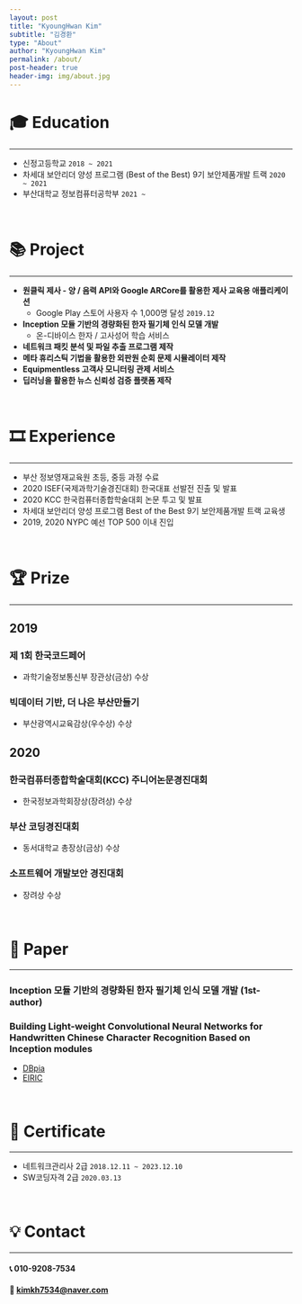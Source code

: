 ```yaml
---
layout: post
title: "KyoungHwan Kim"
subtitle: "김경환"
type: "About"
author: "KyoungHwan Kim"
permalink: /about/
post-header: true
header-img: img/about.jpg
---
```


# 🎓 Education
---
- 신정고등학교 `2018 ~ 2021`
- 차세대 보안리더 양성 프로그램 (Best of the Best) 9기 보안제품개발 트랙 `2020 ~ 2021`
- 부산대학교 정보컴퓨터공학부 `2021 ~`

<br />

# 📚 Project
---
- __원클릭 제사 - 양 / 음력 API와 Google ARCore를 활용한 제사 교육용 애플리케이션__
    - Google Play 스토어 사용자 수 1,000명 달성 `2019.12`
- __Inception 모듈 기반의 경량화된 한자 필기체 인식 모델 개발__
    - 온-디바이스 한자 / 고사성어 학습 서비스
- __네트워크 패킷 분석 및 파일 추출 프로그램 제작__
- __메타 휴리스틱 기법을 활용한 외판원 순회 문제 시뮬레이터 제작__
- __Equipmentless 고객사 모니터링 관제 서비스__
- __딥러닝을 활용한 뉴스 신뢰성 검증 플랫폼 제작__

<br />

# 🎞️ Experience
---
- 부산 정보영재교육원 초등, 중등 과정 수료
- 2020 ISEF(국제과학기술경진대회) 한국대표 선발전 진출 및 발표
- 2020 KCC 한국컴퓨터종합학술대회 논문 투고 및 발표
- 차세대 보안리더 양성 프로그램 Best of the Best 9기 보안제품개발 트랙 교육생
- 2019, 2020 NYPC 예선 TOP 500 이내 진입

<br />

# 🏆 Prize
---
## 2019

### 제 1회 한국코드페어
- 과학기술정보통신부 장관상(금상) 수상

### 빅데이터 기반, 더 나은 부산만들기
- 부산광역시교육감상(우수상) 수상

## 2020

### 한국컴퓨터종합학술대회(KCC) 주니어논문경진대회
- 한국정보과학회장상(장려상) 수상

### 부산 코딩경진대회
- 동서대학교 총장상(금상) 수상

### 소프트웨어 개발보안 경진대회
- 장려상 수상

<br />

# 📄 Paper
---
### Inception 모듈 기반의 경량화된 한자 필기체 인식 모델 개발 (1st-author)
### Building Light-weight Convolutional Neural Networks for Handwritten Chinese Character Recognition Based on Inception modules
- [DBpia](http://www.dbpia.co.kr/journal/articleDetail?nodeId=NODE09874847)
- [EIRIC](https://www.eiric.or.kr/literature/ser_view.php?SnxGubun=INKO&mode=total&searchCate=literature&gu=INME000G0&cmd=qryview&SnxIndxNum=234020&rownum=&totalCnt=2&rownum=2&q1_t=aW5jZXB0aW9uIOuqqOuTiA==&listUrl=L3NlYXJjaC9yZXN1bHQucGhwP1NueEd1YnVuPUlOS08mbW9kZT10b3RhbCZzZWFyY2hDYXRlPWxpdGVyYXR1cmUmcTE9aW5jZXB0aW9uKyVCOCVGMCVCNSVFMiZ4PTAmeT0w&q1=inception+%B8%F0%B5%E2&kci=)

<br />

# 📜 Certificate
---
- 네트워크관리사 2급 `2018.12.11 ~ 2023.12.10`
- SW코딩자격 2급 `2020.03.13`

<br />

# 💡 Contact
---
#### 📞 010-9208-7534

#### 📧 kimkh7534@naver.com

<br />